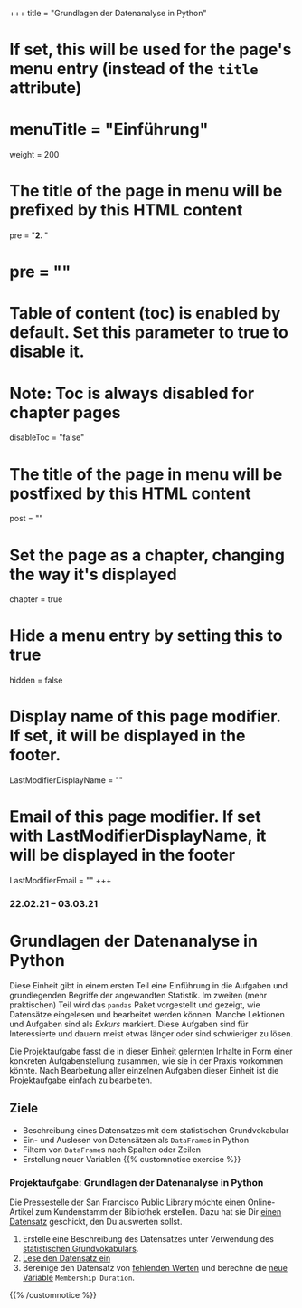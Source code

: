 +++
title = "Grundlagen der Datenanalyse in Python"
# If set, this will be used for the page's menu entry (instead of the `title` attribute)
# menuTitle = "Einführung"
weight = 200
# The title of the page in menu will be prefixed by this HTML content
 pre = "<b>2. </b>"
# pre = "<i class='fab fa-github'></i>"
# Table of content (toc) is enabled by default. Set this parameter to true to disable it.
# Note: Toc is always disabled for chapter pages
disableToc = "false"

# The title of the page in menu will be postfixed by this HTML content
post = ""
# Set the page as a chapter, changing the way it's displayed
chapter = true
# Hide a menu entry by setting this to true
hidden = false
# Display name of this page modifier. If set, it will be displayed in the footer.
LastModifierDisplayName = ""
# Email of this page modifier. If set with LastModifierDisplayName, it will be displayed in the footer
LastModifierEmail = ""
+++


### 22.02.21 – 03.03.21

# Grundlagen der Datenanalyse in Python

Diese Einheit gibt in einem ersten Teil eine Einführung in die Aufgaben und grundlegenden Begriffe der angewandten Statistik. Im zweiten (mehr praktischen) Teil wird das `pandas` Paket vorgestellt und gezeigt, wie Datensätze eingelesen und bearbeitet werden können. Manche Lektionen und Aufgaben sind als *Exkurs* markiert. Diese Aufgaben sind für Interessierte und dauern meist etwas länger oder sind schwieriger zu lösen.

Die Projektaufgabe fasst die in dieser Einheit gelernten Inhalte in Form einer konkreten Aufgabenstellung zusammen, wie sie in der Praxis vorkommen könnte. Nach Bearbeitung aller einzelnen Aufgaben dieser Einheit ist die Projektaufgabe einfach zu bearbeiten. 

<!--
Versuche zuerst die Aufgaben innerhalb der angegeben Zeit selbstständig zu lösen. Versuche danach mit Hilfe der Musterlösung die Lösung nachzuvollziehen. Schreibe Dir bei Problemen Deine Fragen auf, damit wir diese am Präsenztag zusammen besprechen können. 
-->

## Ziele

- Beschreibung eines Datensatzes mit dem statistischen Grundvokabular
- Ein- und Auslesen von Datensätzen als `DataFrame`s in Python
- Filtern von `DataFrame`s nach Spalten oder Zeilen
- Erstellung neuer Variablen
{{% customnotice exercise %}}

### Projektaufgabe: Grundlagen der Datenanalyse in Python
Die Pressestelle der San Francisco Public Library möchte einen Online-Artikel zum Kundenstamm der Bibliothek erstellen. Dazu hat sie Dir [einen Datensatz](/data-librarian/organisation/dataset/) geschickt, den Du auswerten sollst.

1. Erstelle eine Beschreibung des Datensatzes unter Verwendung des [statistischen Grundvokabulars](/data-librarian/basics/basic_terms/).
2. [Lese den Datensatz ein](/data-librarian/basics/pandas/io)
3. Bereinige den Datensatz von [fehlenden Werten](/data-librarian/basics/pandas/na) und berechne die [neue Variable](/data-librarian/basics/pandas/columns/#fallstudie-feature-engineering) `Membership Duration`.


{{% /customnotice %}}
